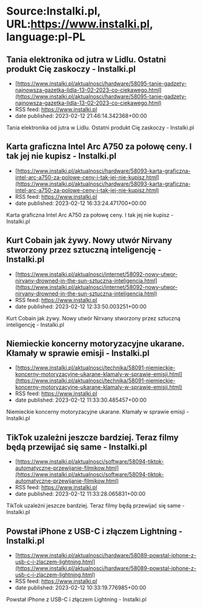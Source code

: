 # Source:Instalki.pl, URL:https://www.instalki.pl, language:pl-PL

## Tania elektronika od jutra w Lidlu. Ostatni produkt Cię zaskoczy - Instalki.pl
 - [https://www.instalki.pl/aktualnosci/hardware/58095-tanie-gadzety-najnowsza-gazetka-lidla-13-02-2023-co-ciekawego.html](https://www.instalki.pl/aktualnosci/hardware/58095-tanie-gadzety-najnowsza-gazetka-lidla-13-02-2023-co-ciekawego.html)
 - RSS feed: https://www.instalki.pl
 - date published: 2023-02-12 21:46:14.342368+00:00

Tania elektronika od jutra w Lidlu. Ostatni produkt Cię zaskoczy - Instalki.pl

## Karta graficzna Intel Arc A750 za połowę ceny. I tak jej nie kupisz - Instalki.pl
 - [https://www.instalki.pl/aktualnosci/hardware/58093-karta-graficzna-intel-arc-a750-za-polowe-ceny-i-tak-jej-nie-kupisz.html](https://www.instalki.pl/aktualnosci/hardware/58093-karta-graficzna-intel-arc-a750-za-polowe-ceny-i-tak-jej-nie-kupisz.html)
 - RSS feed: https://www.instalki.pl
 - date published: 2023-02-12 16:33:24.471700+00:00

Karta graficzna Intel Arc A750 za połowę ceny. I tak jej nie kupisz - Instalki.pl

## Kurt Cobain jak żywy. Nowy utwór Nirvany stworzony przez sztuczną inteligencję - Instalki.pl
 - [https://www.instalki.pl/aktualnosci/internet/58092-nowy-utwor-nirvany-drowned-in-the-sun-sztuczna-inteligencja.html](https://www.instalki.pl/aktualnosci/internet/58092-nowy-utwor-nirvany-drowned-in-the-sun-sztuczna-inteligencja.html)
 - RSS feed: https://www.instalki.pl
 - date published: 2023-02-12 12:33:50.003251+00:00

Kurt Cobain jak żywy. Nowy utwór Nirvany stworzony przez sztuczną inteligencję - Instalki.pl

## Niemieckie koncerny motoryzacyjne ukarane. Kłamały w sprawie emisji - Instalki.pl
 - [https://www.instalki.pl/aktualnosci/technika/58091-niemieckie-koncerny-motoryzacyjne-ukarane-klamaly-w-sprawie-emisji.html](https://www.instalki.pl/aktualnosci/technika/58091-niemieckie-koncerny-motoryzacyjne-ukarane-klamaly-w-sprawie-emisji.html)
 - RSS feed: https://www.instalki.pl
 - date published: 2023-02-12 11:33:30.485457+00:00

Niemieckie koncerny motoryzacyjne ukarane. Kłamały w sprawie emisji - Instalki.pl

## TikTok uzależni jeszcze bardziej. Teraz filmy będą przewijać się same - Instalki.pl
 - [https://www.instalki.pl/aktualnosci/software/58094-tiktok-automatyczne-przewijanie-filmikow.html](https://www.instalki.pl/aktualnosci/software/58094-tiktok-automatyczne-przewijanie-filmikow.html)
 - RSS feed: https://www.instalki.pl
 - date published: 2023-02-12 11:33:28.065831+00:00

TikTok uzależni jeszcze bardziej. Teraz filmy będą przewijać się same - Instalki.pl

## Powstał iPhone z USB-C i złączem Lightning - Instalki.pl
 - [https://www.instalki.pl/aktualnosci/hardware/58089-powstal-iphone-z-usb-c-i-zlaczem-lightning.html](https://www.instalki.pl/aktualnosci/hardware/58089-powstal-iphone-z-usb-c-i-zlaczem-lightning.html)
 - RSS feed: https://www.instalki.pl
 - date published: 2023-02-12 10:33:19.776985+00:00

Powstał iPhone z USB-C i złączem Lightning - Instalki.pl

